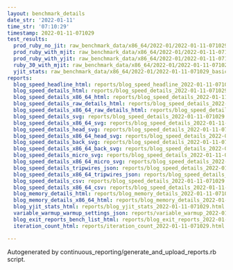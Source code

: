 ```yaml
---
layout: benchmark_details
date_str: '2022-01-11'
time_str: '07:10:29'
timestamp: 2022-01-11-071029
test_results:
  prod_ruby_no_jit: raw_benchmark_data/x86_64/2022-01/2022-01-11-071029_basic_benchmark_prod_ruby_no_jit.json
  prod_ruby_with_mjit: raw_benchmark_data/x86_64/2022-01/2022-01-11-071029_basic_benchmark_prod_ruby_with_mjit.json
  prod_ruby_with_yjit: raw_benchmark_data/x86_64/2022-01/2022-01-11-071029_basic_benchmark_prod_ruby_with_yjit.json
  ruby_30_with_mjit: raw_benchmark_data/x86_64/2022-01/2022-01-11-071029_basic_benchmark_ruby_30_with_mjit.json
  yjit_stats: raw_benchmark_data/x86_64/2022-01/2022-01-11-071029_basic_benchmark_yjit_stats.json
reports:
  blog_speed_headline_html: reports/blog_speed_headline_2022-01-11-071029.html
  blog_speed_details_html: reports/blog_speed_details_2022-01-11-071029.html
  blog_speed_details_x86_64_html: reports/blog_speed_details_2022-01-11-071029.x86_64.html
  blog_speed_details_raw_details_html: reports/blog_speed_details_2022-01-11-071029.raw_details.html
  blog_speed_details_x86_64_raw_details_html: reports/blog_speed_details_2022-01-11-071029.x86_64.raw_details.html
  blog_speed_details_svg: reports/blog_speed_details_2022-01-11-071029.svg
  blog_speed_details_x86_64_svg: reports/blog_speed_details_2022-01-11-071029.x86_64.svg
  blog_speed_details_head_svg: reports/blog_speed_details_2022-01-11-071029.head.svg
  blog_speed_details_x86_64_head_svg: reports/blog_speed_details_2022-01-11-071029.x86_64.head.svg
  blog_speed_details_back_svg: reports/blog_speed_details_2022-01-11-071029.back.svg
  blog_speed_details_x86_64_back_svg: reports/blog_speed_details_2022-01-11-071029.x86_64.back.svg
  blog_speed_details_micro_svg: reports/blog_speed_details_2022-01-11-071029.micro.svg
  blog_speed_details_x86_64_micro_svg: reports/blog_speed_details_2022-01-11-071029.x86_64.micro.svg
  blog_speed_details_tripwires_json: reports/blog_speed_details_2022-01-11-071029.tripwires.json
  blog_speed_details_x86_64_tripwires_json: reports/blog_speed_details_2022-01-11-071029.x86_64.tripwires.json
  blog_speed_details_csv: reports/blog_speed_details_2022-01-11-071029.csv
  blog_speed_details_x86_64_csv: reports/blog_speed_details_2022-01-11-071029.x86_64.csv
  blog_memory_details_html: reports/blog_memory_details_2022-01-11-071029.html
  blog_memory_details_x86_64_html: reports/blog_memory_details_2022-01-11-071029.x86_64.html
  blog_yjit_stats_html: reports/blog_yjit_stats_2022-01-11-071029.html
  variable_warmup_warmup_settings_json: reports/variable_warmup_2022-01-11-071029.warmup_settings.json
  blog_exit_reports_bench_list_html: reports/blog_exit_reports_2022-01-11-071029.bench_list.html
  iteration_count_html: reports/iteration_count_2022-01-11-071029.html

---
```

Autogenerated by continuous_reporting/generate_and_upload_reports.rb script.
